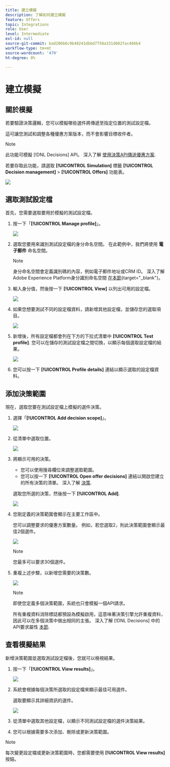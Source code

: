 ```yaml
---
title: 建立模擬
description: 了解如何建立模擬
feature: Offers
topic: Integrations
role: User
level: Intermediate
exl-id: null
source-git-commit: bad206b6c9b48241dbbd7758a331d602fac466b4
workflow-type: tm+mt
source-wordcount: '479'
ht-degree: 0%

---
```



# 建立模擬

## 關於模擬

若要驗證決策邏輯，您可以模擬哪些選件將傳遞至指定位置的測試設定檔。

<!--Simulation allows you to view the results of offer decisions as a selected profile.-->

這可讓您測試和調整各種優惠方案版本，而不會影響目標收件者。

>[!NOTE]
>
>此功能可模擬 [!DNL Decisions] API。 深入了解 [使用決策API傳送優惠方案](../api-reference/decisions-api/deliver-offers.md).

若要存取此功能，請選取 **[!UICONTROL Simulation]** 標籤 **[!UICONTROL Decision management]** > **[!UICONTROL Offers]** 功能表。

![](../../assets/offers_simulation-tab.png)

<!--
➡️ [Discover this feature in video](#video)
-->

## 選取測試設定檔

首先，您需要選取要用於模擬的測試設定檔。

1. 按一下「**[!UICONTROL Manage profile]**」。

   ![](../../assets/offers_simulation-manage-profile.png)

1. 選取您要用來識別測試設定檔的身分命名空間。 在此範例中，我們將使用 **電子郵件** 命名空間。

   >[!NOTE]
   >
   >身分命名空間會定義識別碼的內容，例如電子郵件地址或CRM ID。 深入了解Adobe Experience Platform身分識別命名空間 [在本節](../../get-started-identity.md){target=&quot;_blank&quot;}。

1. 輸入身分值，然後按一下 **[!UICONTROL View]** 以列出可用的設定檔。

   ![](../../assets/offers_simulation-add-profile.png)

1. 如果您想要測試不同的設定檔資料，請新增其他設定檔，並儲存您的選取項目。

   ![](../../assets/offers_simulation-save-profiles.png)

1. 新增後，所有設定檔都會列在下方的下拉式清單中 **[!UICONTROL Test profile]**. 您可以在儲存的測試設定檔之間切換，以顯示每個選取設定檔的結果。

   ![](../../assets/offers_simulation-saved-profiles.png)

1. 您可以按一下 **[!UICONTROL Profile details]** 連結以顯示選取的設定檔資料。

<!--Learn more on [selecting test profiles](preview.md#select-test-profiles)-->

## 添加決策範圍

現在，選取您要在測試設定檔上模擬的選件決策。

1. 選擇「**[!UICONTROL Add decision scope]**」。

   ![](../../assets/offers_simulation-add-decision.png)

1. 從清單中選取位置。

   ![](../../assets/offers_simulation-add-decision-scope.png)

1. 將顯示可用的決策。

   * 您可以使用搜尋欄位來調整選取範圍。
   * 您可以按一下 **[!UICONTROL Open offer decisions]** 連結以開啟您建立的所有決策的清單。 深入了解 [決策](create-offer-activities.md).

   選取您所選的決策，然後按一下 **[!UICONTROL Add]**.

   ![](../../assets/offers_simulation-add-decision-scope-add.png)

1. 您剛定義的決策範圍會顯示在主要工作區中。

   您可以調整要求的優惠方案數量。 例如，若您選取2，則此決策範圍會顯示最佳2個選件。

   ![](../../assets/offers_simulation-request-offer.png)

   >[!NOTE]
   >
   >您最多可以要求30個選件。

1. 重複上述步驟，以新增您需要的決策數。

   ![](../../assets/offers_simulation-add-more-decisions.png)

   >[!NOTE]
   >
   >即使您定義多個決策範圍，系統也只會模擬一個API請求。
   >
   >所有重複資料消除標誌都預設為模擬啟用，這意味著決策引擎允許重複資料，因此可以在多個決策中做出相同的主張。 深入了解 [!DNL Decisions] 中的API要求屬性 [本節](../api-reference/decisions-api/deliver-offers.md).

## 查看模擬結果

新增決策範圍並選取測試設定檔後，您就可以檢視結果。

1. 按一下「**[!UICONTROL View results]**」。

   ![](../../assets/offers_simulation-view-results.png)

1. 系統會根據每個決策所選取的設定檔來顯示最佳可用選件。

   選取要顯示其詳細資訊的選件。

   ![](../../assets/offers_simulation-offer-details.png)

1. 從清單中選取其他設定檔，以顯示不同測試設定檔的選件決策結果。

1. 您可以根據需要多次添加、刪除或更新決策範圍。

>[!NOTE]
>
>每次變更設定檔或更新決策範圍時，您都需要使用 **[!UICONTROL View results]** 按鈕。

<!--Questions

* Is it recommended to first select profiles or first add decision scopes?
* What does Request offer changes?
* Nothing displays when I click View results? Can't see any score...
* What's the typical example? i.e. how many decisions do you select, and how do you compare scores?
* What do you learn from simulation? i.e. if I selected 2 decisions and I compare the scores, which one is better or should I use for my customers?
* Is there a way to create relevant test profiles?
* Error on Profile details link.
* Is there a tutorial planned to be released?
* Why still a big red frame when no profile is found?

## Tutorial video {#video}

>[!NOTE]
>
>This video applies to the Offer Decisioning application service built on Adobe Experience Platform. However, it provides generic guidance to use Offer in the context of Journey Optimizer.

>[!VIDEO](https://video.tv.adobe.com/v/329606?quality=12)
-->